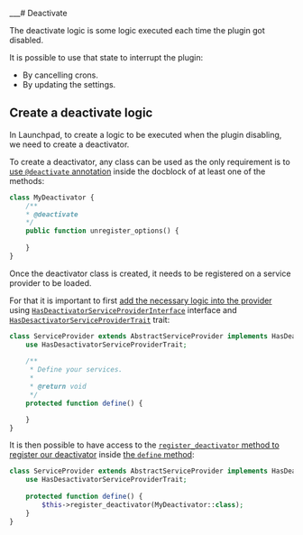___# Deactivate

The deactivate logic is some logic executed each time the plugin got disabled.

It is possible to use that state to interrupt the plugin:
- By cancelling crons.
- By updating the settings.

## Create a deactivate logic

In Launchpad, to create a logic to be executed when the plugin disabling, we need to create a deactivator.

To create a deactivator, any class can be used as the only requirement is to [use `@deactivate` annotation](https://github.com/wp-launchpad/launchpad-examples/blob/e77aefdc0133a0fcbeccb96167360411724344a5/deactivate/inc/MyDeactivator.php#L12) inside the docblock of at least one of the methods:

```php
class MyDeactivator {
    /**
    * @deactivate
    */
    public function unregister_options() {
    
    }
}
```

Once the deactivator class is created, it needs to be registered on a service provider to be loaded.

For that it is important to first [add the necessary logic into the provider](https://github.com/wp-launchpad/launchpad-examples/blob/e77aefdc0133a0fcbeccb96167360411724344a5/deactivate/inc/ServiceProvider.php#L9)
using [`HasDeactivatorServiceProviderInterface`](https://github.com/wp-launchpad/core/blob/develop/inc/Deactivation/HasDeactivatorServiceProviderInterface.php) interface and [`HasDesactivatorServiceProviderTrait`](https://github.com/wp-launchpad/core/blob/develop/inc/Deactivation/HasDesactivatorServiceProviderTrait.php) trait:

```php
class ServiceProvider extends AbstractServiceProvider implements HasDeactivatorServiceProviderInterface {
	use HasDesactivatorServiceProviderTrait;
	
	/**
	 * Define your services.
	 *
	 * @return void
	 */
	protected function define() {

	}
}
```

It is then possible to have access to the [`register_deactivator` method to register our deactivator](https://github.com/wp-launchpad/launchpad-examples/blob/e77aefdc0133a0fcbeccb96167360411724344a5/deactivate/inc/ServiceProvider.php#L18) inside [the `define` method](https://github.com/wp-launchpad/launchpad-examples/blob/e77aefdc0133a0fcbeccb96167360411724344a5/deactivate/inc/ServiceProvider.php#L17):
```php
class ServiceProvider extends AbstractServiceProvider implements HasDeactivatorServiceProviderInterface {
	use HasDesactivatorServiceProviderTrait;
	
	protected function define() {
		$this->register_deactivator(MyDeactivator::class);
	}
}
```